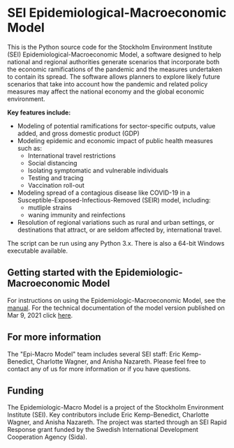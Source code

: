 # SEI Epidemiological-Macroeconomic Model
This is the Python source code for the Stockholm Environment Institute (SEI) Epidemiological-Macroeconomic Model, a software designed to help national and regional authorities generate scenarios that incorporate both the economic ramifications of the pandemic and the measures undertaken to contain its spread. The software allows planners to explore likely future scenarios that take into account how the pandemic and related policy measures may affect the national economy and the global economic environment.

**Key features include:**
   * Modeling of potential ramifications for sector-specific outputs, value added, and gross domestic product (GDP)
   * Modeling epidemic and economic impact of public health measures such as:
     * International travel restrictions
     * Social distancing
     * Isolating symptomatic and vulnerable individuals
     * Testing and tracing 
     * Vaccination roll-out
  * Modeling spread of a contagious disease like COVID-19 in a Susceptible-Exposed-Infectious-Removed (SEIR) model, including:
     * mutliple strains
     * waning immunity and reinfections
  * Resolution of regional variations such as rural and urban settings, or destinations that attract, or are seldom affected by, international travel.

The script can be run using any Python 3.x. There is also a 64-bit Windows executable available.

## Getting started with the Epidemiologic-Macroeconomic Model

For instructions on using the Epidemiologic-Macroeconomic Model, see the [manual](https://github.com/ccwagner/epi-macro-model-documentation/blob/main/epi-macro-model-documentation.pdf). For the technical documentation of the model version published on Mar 9, 2021 click [here](https://github.com/ccwagner/epi-macro-model-documentation/blob/main/epi-macro-model-manual_Appendix1-Technical-documentation_09032021.pdf).

## For more information

The "Epi-Macro Model" team includes several SEI staff: Eric Kemp-Benedict, Charlotte Wagner, and Anisha Nazareth. Please feel free to contact any of us for more information or if you have questions.

## Funding 
The Epidemiologic-Macro Model is a project of the Stockholm Environment Institute (SEI). Key contributors include Eric Kemp-Benedict, Charlotte Wagner, and Anisha Nazareth. The project was started through an SEI Rapid Response grant funded by the Swedish International Development Cooperation Agency (Sida).
